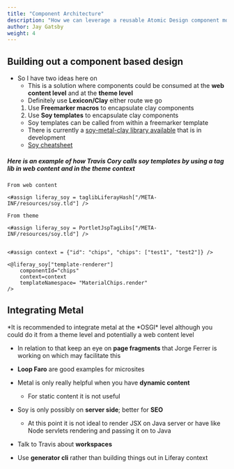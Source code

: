 ```yaml
---
title: "Component Architecture"
description: "How we can leverage a reusable Atomic Design component model"
author: Jay Gatsby
weight: 4
---
```


<article id="1">

## Building out a component based design

- So I have two ideas here on
  - This is a solution where components could be consumed at the **web content level** and at the **theme level**
  - Definitely use **Lexicon/Clay** either route we go
  1.  Use **Freemarker macros** to encapsulate clay components
  2.  Use **Soy templates** to encapsulate clay components
  - Soy templates can be called from within a freemarker template
  - There is currently a [soy-metal-clay library available](https://github.com/metal/metal-clay-components) that is in development
  - [Soy cheatsheet](https://github.com/liferay/soy-cheat-sheet#miscellaneous)

##### Here is an example of how Travis Cory calls soy templates by using a tag lib in web content and in the theme context

```htmlmixed
From web content

<#assign liferay_soy = taglibLiferayHash["/META-INF/resources/soy.tld"] />

From theme

<#assign liferay_soy = PortletJspTagLibs["/META-INF/resources/soy.tld"] />


<#assign context = {"id": "chips", "chips": ["test1", "test2"]} />

<@liferay_soy["template-renderer"]
    componentId="chips"
    context=context
    templateNamespace= "MaterialChips.render"
/>
```

</article>

<article id="2">

## Integrating Metal

*It is recommended to integrate metal at the *OSGI\* level although you could do it from a theme level and potentially a web content level

- In relation to that keep an eye on **page fragments** that Jorge Ferrer is working on which may facilitate this

- **Loop Faro** are good examples for microsites
- Metal is only really helpful when you have **dynamic content**

  - For static content it is not useful

- Soy is only possibly on **server side**; better for **SEO**

  - At this point it is not ideal to render JSX on Java server or have like Node servlets rendering and passing it on to Java

- Talk to Travis about **workspaces**
- Use **generator cli** rather than building things out in Liferay context
  </article>
